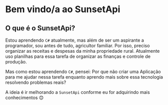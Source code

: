 # Bem vindo/a ao SunsetApi

## O que é o SunsetApi?

Estou aprendendo `C#` atualmente, mas além de ser um aspirante a programador, sou antes de tudo, agricultor familiar.
Por isso, preciso organizar as receitas e despesas da minha propriedade rural. Atualmente uso planilhas para essa tarefa
de organizar as finanças e controle de produção.

Mas como estou aprendendo `C#`, pensei: Por que não criar uma Aplicação para me ajudar nessa tarefa enquanto aprendo mais sobre essa
tecnologia resolvendo problemas reais?

A ideia é ir melhorando a `SunsetApi` conforme eu for adquirindo mais conhecimentos 😊